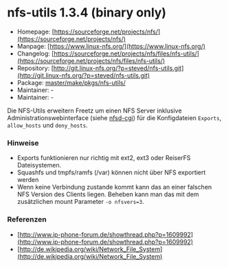 # nfs-utils 1.3.4 (binary only)
 - Homepage: [https://sourceforge.net/projects/nfs/](https://sourceforge.net/projects/nfs/)
 - Manpage: [https://www.linux-nfs.org/](https://www.linux-nfs.org/)
 - Changelog: [https://sourceforge.net/projects/nfs/files/nfs-utils/](https://sourceforge.net/projects/nfs/files/nfs-utils/)
 - Repository: [http://git.linux-nfs.org/?p=steved/nfs-utils.git](http://git.linux-nfs.org/?p=steved/nfs-utils.git)
 - Package: [master/make/pkgs/nfs-utils/](https://github.com/Freetz-NG/freetz-ng/tree/master/make/pkgs/nfs-utils/)
 - Maintainer: -
 - Maintainer: -

Die NFS-Utils erweitern Freetz um einen NFS Server inklusive
Administrationswebinterface (siehe [nfsd-cgi](nfsd.md)) für die
Konfigdateien `Exports`, `allow_hosts` und `deny_hosts`.

### Hinweise

-   Exports funktionieren nur richtig mit ext2, ext3 oder ReiserFS
    Dateisystemen.
-   Squashfs und tmpfs/ramfs (/var) können nicht über NFS exportiert
    werden
-   Wenn keine Verbindung zustande kommt kann das an einer falschen NFS
    Version des Clients liegen. Beheben kann man das mit dem
    zusätzlichen mount Parameter `-o nfsvers=3`.

### Referenzen

-   [http://www.ip-phone-forum.de/showthread.php?p=1609992](http://www.ip-phone-forum.de/showthread.php?p=1609992)
-   [http://de.wikipedia.org/wiki/Network_File_System](http://de.wikipedia.org/wiki/Network_File_System)

